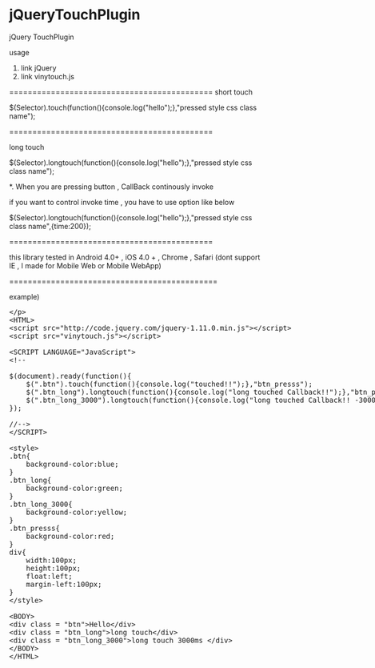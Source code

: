 jQueryTouchPlugin
=================

jQuery TouchPlugin

usage

1. link jQuery
2. link vinytouch.js

============================================
short touch

$(Selector).touch(function(){console.log("hello");},"pressed style css class name");

============================================

long touch 

$(Selector).longtouch(function(){console.log("hello");},"pressed style css class name");

*. When you are pressing button , CallBack continously invoke 

  if you want to control invoke time , you have to use option like below
  

$(Selector).longtouch(function(){console.log("hello");},"pressed style css class name",{time:200});

============================================


this library tested in Android 4.0+ , iOS 4.0 + , Chrome , Safari (dont support IE , I made for Mobile Web or Mobile WebApp)


=============================================

example)
<xmp>
<HTML>
<script src="http://code.jquery.com/jquery-1.11.0.min.js"></script>
<script src="vinytouch.js"></script>

<SCRIPT LANGUAGE="JavaScript">
<!--

$(document).ready(function(){
	$(".btn").touch(function(){console.log("touched!!");},"btn_presss");
	$(".btn_long").longtouch(function(){console.log("long touched Callback!!");},"btn_presss");
	$(".btn_long_3000").longtouch(function(){console.log("long touched Callback!! -3000ms");},"btn_presss",{time:3000});
});

//-->
</SCRIPT>

<style>
.btn{
	background-color:blue;
}
.btn_long{
	background-color:green;
}
.btn_long_3000{
	background-color:yellow;
}
.btn_presss{
	background-color:red;
}
div{
	width:100px;
	height:100px;
	float:left;
	margin-left:100px;
}
</style>

<BODY>
<div class = "btn">Hello</div>
<div class = "btn_long">long touch</div>
<div class = "btn_long_3000">long touch 3000ms </div>
</BODY>
</HTML>
</xmp>
